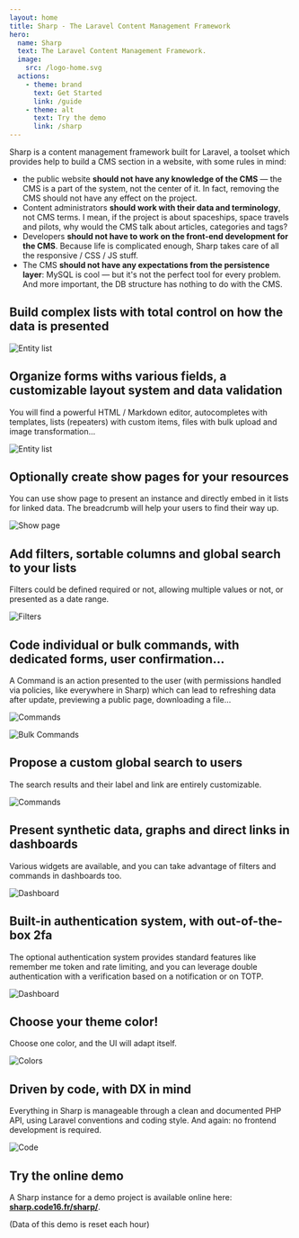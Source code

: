 ```yaml
---
layout: home
title: Sharp - The Laravel Content Management Framework
hero:
  name: Sharp
  text: The Laravel Content Management Framework.
  image:
    src: /logo-home.svg
  actions:
    - theme: brand
      text: Get Started
      link: /guide
    - theme: alt
      text: Try the demo
      link: /sharp
---
```


<div class="content">
<div class="content-container">
<div class="vp-doc">

Sharp is a content management framework built for Laravel, a toolset which provides help to build a CMS section in a website, with some rules in mind:
- the public website **should not have any knowledge of the CMS** — the CMS is a part of the system, not the center of it. In fact, removing the CMS should not have any effect on the project.
- Content administrators **should work with their data and terminology**, not CMS terms. I mean, if the project is about spaceships, space travels and pilots, why would the CMS talk about articles, categories and tags?
- Developers **should not have to work on the front-end development for the CMS**. Because life is complicated enough, Sharp takes care of all the responsive / CSS / JS stuff.
- The CMS **should not have any expectations from the persistence layer**: MySQL is cool — but it's not the perfect tool for every problem. And more important, the DB structure has nothing to do with the CMS.

## Build complex lists with total control on how the data is presented

![Entity list](./img/readme/v8/list.jpg)

## Organize forms withs various fields, a customizable layout system and data validation

You will find a powerful HTML / Markdown editor, autocompletes with templates, lists (repeaters) with custom items, files with bulk upload and image transformation...

![Entity list](./img/readme/v8/form.jpg)

## Optionally create show pages for your resources

You can use show page to present an instance and directly embed in it lists for linked data. The breadcrumb will help your users to find their way up.

![Show page](./img/readme/v8/show.jpg)

## Add filters, sortable columns and global search to your lists

Filters could be defined required or not, allowing multiple values or not, or presented as a date range. 

![Filters](./img/readme/v8/filters.jpg)

## Code individual or bulk commands, with dedicated forms, user confirmation...

A Command is an action presented to the user (with permissions handled via policies, like everywhere in Sharp) which can lead to refreshing data after update, previewing a public page, downloading a file...

![Commands](./img/readme/v8/command-form.jpg)

![Bulk Commands](./img/readme/v8/command-bulk.jpg)

## Propose a custom global search to users

The search results and their label and link are entirely customizable.

![Commands](./img/readme/v8/search.jpg)

## Present synthetic data, graphs and direct links in dashboards

Various widgets are available, and you can take advantage of filters and commands in dashboards too.

![Dashboard](./img/readme/v8/dashboard.jpg)

## Built-in authentication system, with out-of-the-box 2fa

The optional authentication system provides standard features like remember me token and rate limiting, and you can leverage double authentication with a verification based on a notification or on TOTP.

![Dashboard](./img/readme/v8/2fa.jpg)

## Choose your theme color!

Choose one color, and the UI will adapt itself.

![Colors](./img/readme/v8/colors.jpg)

## Driven by code, with DX in mind

Everything in Sharp is manageable through a clean and documented PHP API, using Laravel conventions and coding style. And again: no frontend development is required.  

![Code](./img/readme/v8/code.jpg)

## Try the online demo

A Sharp instance for a demo project is available online here: **[sharp.code16.fr/sharp/](http://sharp.code16.fr/sharp/)**. 

(Data of this demo is reset each hour) 

</div>
</div>
</div>
